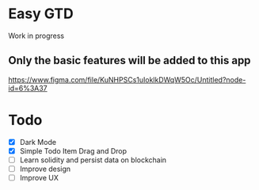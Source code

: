 # Easy GTD

Work in progress

## Only the basic features will be added to this app

https://www.figma.com/file/KuNHPSCs1uIoklkDWqW5Oc/Untitled?node-id=6%3A37

# Todo
- [x] Dark Mode
- [x] Simple Todo Item Drag and Drop
- [ ] Learn solidity and persist data on blockchain
- [ ] Improve design
- [ ] Improve UX